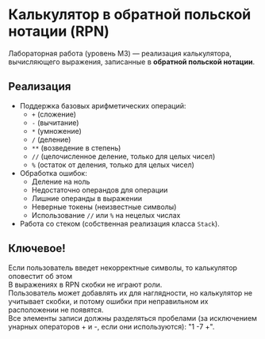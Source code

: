 # Калькулятор в обратной польской нотации (RPN)

Лабораторная работа (уровень M3) — реализация калькулятора, вычисляющего выражения, записанные в **обратной польской
нотации**.

## Реализация

- Поддержка базовых арифметических операций:
    - `+` (сложение)
    - `-` (вычитание)
    - `*` (умножение)
    - `/` (деление)
    - `**` (возведение в степень)
    - `//` (целочисленное деление, только для целых чисел)
    - `%` (остаток от деления, только для целых чисел)
- Обработка ошибок:
    - Деление на ноль
    - Недостаточно операндов для операции
    - Лишние операнды в выражении
    - Неверные токены (неизвестные символы)
    - Использование `//` или `%` на нецелых числах
- Работа со стеком (собственная реализация класса `Stack`).

## Ключевое!

Если пользователь введет некорректные символы, то калькулятор оповестит об этом<br>
В выражениях в RPN скобки не играют роли.<br>
Пользователь может добавлять их для наглядности, но калькулятор не учитывает скобки, и потому ошибки при неправильном их
расположении не появятся.<br>
Все элементы записи должны разделяться пробелами (за исключением унарных операторов + и -, если они используются): "1
-7 +".

